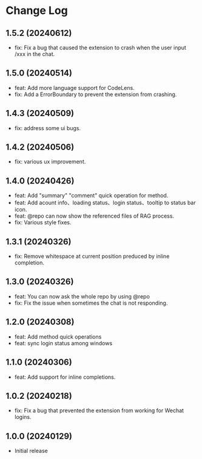 # Change Log

## 1.5.2 (20240612)

- fix: Fix a bug that caused the extension to crash when the user input /xxx in the chat.

## 1.5.0 (20240514)

- feat: Add more language support for CodeLens.
- fix: Add a ErrorBoundary to prevent the extension from crashing.

## 1.4.3 (20240509)

- fix: address some ui bugs.

## 1.4.2 (20240506)

- fix: various ux improvement.

## 1.4.0 (20240426)

- feat: Add "summary" "comment" quick operation for method.
- feat: Add acount info、loading status、login status、tooltip to status bar icon.
- feat: @repo can now show the referenced files of RAG process.
- fix: Various style fixes.

## 1.3.1 (20240326)

- fix: Remove whitespace at current position preduced by inline completion.

## 1.3.0 (20240326)

- feat: You can now ask the whole repo by using @repo
- fix: Fix the issue when sometimes the chat is not responding.

## 1.2.0 (20240308)

- feat: Add method quick operations
- feat: sync login status among windows

## 1.1.0 (20240306)

- feat: Add support for inline completions.

## 1.0.2 (20240218)

- fix: Fix a bug that prevented the extension from working for Wechat logins.

## 1.0.0 (20240129)

- Initial release
